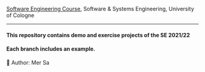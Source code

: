  [Software Engineering Course](https://cs.uni-koeln.de/sse/teaching/wise-21-22/vorlesung-softwaretechnik), Software & Systems Engineering, University of Cologne 

---------------------------
#### This repository contains demo and exercise projects of the SE 2021/22
#### Each branch includes an example.

:feet: Author: Mer Sa
